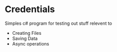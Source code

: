 # Credentials

Simples c# program for testing out stuff relevent to 
- Creating Files
- Saving Data
- Async operations
